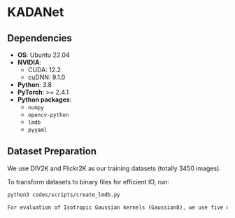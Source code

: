 # KADANet

## Dependencies

- **OS**: Ubuntu 22.04  
- **NVIDIA**:
  - CUDA: 12.2  
  - cuDNN: 9.1.0  
- **Python**: 3.8  
- **PyTorch**: >= 2.4.1  
- **Python packages**:
  - `numpy`
  - `opencv-python`
  - `lmdb`
  - `pyyaml`

## Dataset Preparation

We use DIV2K and Flickr2K as our training datasets (totally 3450 images).

To transform datasets to binary files for efficient IO, run:

```bash
python3 codes/scripts/create_lmdb.py

For evaluation of Isotropic Gaussian kernels (Gaussian8), we use five datasets, i.e., Set5, Set14, Urban100, BSD100 and Manga109.
